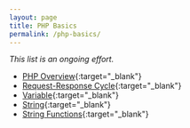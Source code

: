 ```yaml
---
layout: page
title: PHP Basics
permalink: /php-basics/
---
```


_This list is an ongoing effort._

+ [PHP Overview](#){:target="_blank"}
+ [Request-Response Cycle](#){:target="_blank"}
+ [Variable](#){:target="_blank"}
+ [String](#){:target="_blank"}
+ [String Functions](#){:target="_blank"}
